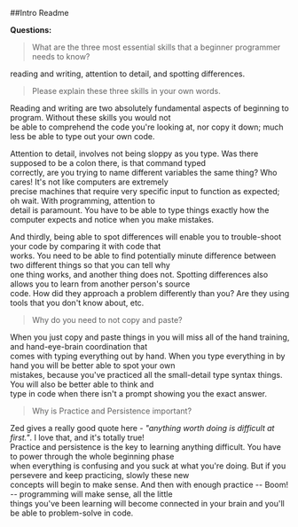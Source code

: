 ##Intro Readme

**Questions:**

>What are the three most essential skills that a beginner programmer needs to know?

reading and writing, attention to detail, and spotting differences.

>Please explain these three skills in your own words.

Reading and writing are two absolutely fundamental aspects of beginning to program.  Without these skills you would not<br/>
be able to comprehend the code you're looking at, nor copy it down; much less be able to type out your own code.

Attention to detail, involves not being sloppy as you type.  Was there supposed to be a colon there, is that command typed <br/>
correctly, are you trying to name different variables the same thing?  Who cares! It's not like computers are extremely<br/>
precise machines that require very specific input to function as expected; oh wait.  With programming, attention to <br/>
detail is paramount.  You have to be able to type things exactly how the computer expects and notice when you make mistakes.

And thirdly, being able to spot differences will enable you to trouble-shoot your code by comparing it with code that <br/>
works.  You need to be able to find potentially minute difference between two different things so that you can tell why<br/>
one thing works, and another thing does not.  Spotting differences also allows you to learn from another person's source <br/>
code.  How did they approach a problem differently than you?  Are they using tools that you don't know about, etc.

>Why do you need to not copy and paste?

When you just copy and paste things in you will miss all of the hand training, and hand-eye-brain coordination that <br/>
comes with typing everything out by hand.  When you type everything in by hand you will be better able to spot your own<br/>
mistakes, because you've practiced all the small-detail type syntax things.  You will also be better able to think and <br/>
type in code when there isn't a prompt showing you the exact answer.

>Why is Practice and Persistence important?

Zed gives a really good quote here - *"anything worth doing is difficult at first."*.  I love that, and it's totally true!<br/>
Practice and persistence is the key to learning anything difficult.  You have to power through the whole beginning phase <br/>
when everything is confusing and you suck at what you're doing.  But if you persevere and keep practicing, slowly these new<br/>
concepts will begin to make sense.  And then with enough practice -- Boom! -- programming will make sense, all the little<br/>
things you've been learning will become connected in your brain and you'll be able to problem-solve in code.
